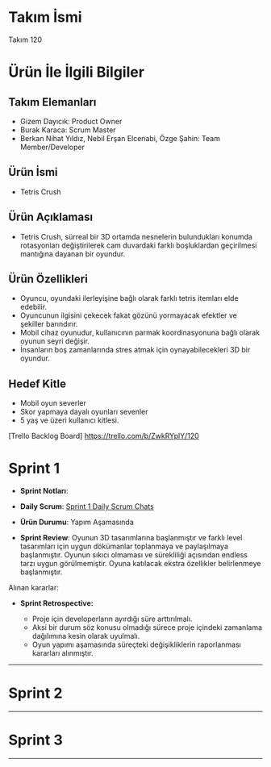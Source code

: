 # **Takım İsmi**

Takım 120

# Ürün İle İlgili Bilgiler

## Takım Elemanları

- Gizem Dayıcık: Product Owner
- Burak Karaca: Scrum Master
- Berkan Nihat Yıldız, Nebil Erşan Elcenabi, Özge Şahin: Team Member/Developer

## Ürün İsmi

- Tetris Crush

## Ürün Açıklaması

- Tetris Crush, sürreal bir 3D ortamda nesnelerin bulundukları konumda rotasyonları değiştirilerek cam duvardaki farklı boşluklardan geçirilmesi mantığına dayanan bir oyundur.

## Ürün Özellikleri

- Oyuncu, oyundaki ilerleyişine bağlı olarak farklı tetris itemları elde edebilir.
- Oyuncunun ilgisini çekecek fakat gözünü yormayacak efektler ve şekiller barındırır.
- Mobil cihaz oyunudur, kullanıcının parmak koordinasyonuna bağlı olarak oyunun seyri değişir.
- İnsanların boş zamanlarında stres atmak için oynayabilecekleri 3D bir oyundur.

## Hedef Kitle

- Mobil oyun severler
- Skor yapmaya dayalı oyunları sevenler
- 5 yaş ve üzeri kullanıcı kitlesi.

[Trello Backlog Board] https://trello.com/b/ZwkRYplY/120 


# Sprint 1

- **Sprint Notları**: 


- **Daily Scrum**: [Sprint 1 Daily Scrum Chats](https://github.com/Ozgecs/Google-OUA-Bootcamp-Projesi/blob/main/Sprint1%20Daily%20Meeting.docx)

- **Ürün Durumu**: Yapım Aşamasında 

- **Sprint Review**: Oyunun 3D tasarımlarına başlanmıştır ve farklı level tasarımları için uygun dökümanlar toplanmaya ve paylaşılmaya başlanmıştır. Oyunun sıkıcı olmaması ve sürekliliği açısından endless tarzı uygun görülmemiştir. Oyuna katılacak ekstra özellikler belirlenmeye başlanmıştır.

Alınan kararlar: 

- **Sprint Retrospective:**

  - Proje için developerların ayırdığı süre arttırılmalı. 
  - Aksi bir durum söz konusu olmadığı sürece proje içindeki zamanlama dağılımına kesin olarak uyulmalı.
  - Oyun yapımı aşamasında süreçteki değişikliklerin raporlanması kararları alınmıştır.
---

# Sprint 2


---

# Sprint 3

---
